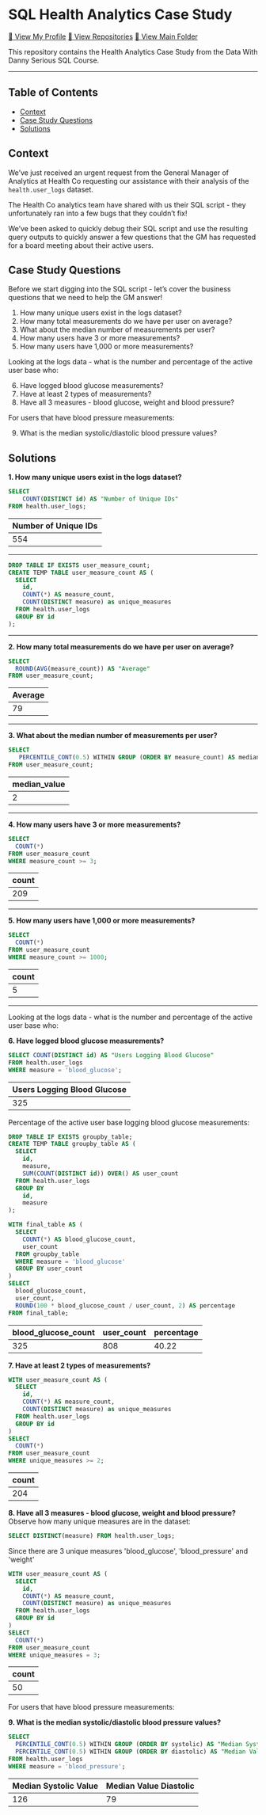 # SQL Health Analytics Case Study
[🍦 View My Profile](https://github.com/chris-minsik-son)
[🍰 View Repositories](https://github.com/chris-minsik-son?tab=repositories)
[🍨 View Main Folder](https://github.com/chris-minsik-son/SQL-Code)

This repository contains the Health Analytics Case Study from the Data With Danny Serious SQL Course.

---

## Table of Contents
  - [Context](#context)
  - [Case Study Questions](#case-study-questions)
  - [Solutions](#solutions)

## Context
We’ve just received an urgent request from the General Manager of Analytics at Health Co requesting our assistance with their analysis of the ```health.user_logs``` dataset.

The Health Co analytics team have shared with us their SQL script - they unfortunately ran into a few bugs that they couldn’t fix!

We’ve been asked to quickly debug their SQL script and use the resulting query outputs to quickly answer a few questions that the GM has requested for a board meeting about their active users.


## Case Study Questions
Before we start digging into the SQL script - let’s cover the business questions that we need to help the GM answer!

1. How many unique users exist in the logs dataset?
2. How many total measurements do we have per user on average?
3. What about the median number of measurements per user?
4. How many users have 3 or more measurements?
5. How many users have 1,000 or more measurements?

Looking at the logs data - what is the number and percentage of the active user base who:

6. Have logged blood glucose measurements?
7. Have at least 2 types of measurements?
8. Have all 3 measures - blood glucose, weight and blood pressure?

For users that have blood pressure measurements:

9. What is the median systolic/diastolic blood pressure values?

## Solutions
**1. How many unique users exist in the logs dataset?**
```sql
SELECT
    COUNT(DISTINCT id) AS "Number of Unique IDs"
FROM health.user_logs;
```

| Number of Unique IDs |
|----------------------|
|                  554 |

---

```sql
DROP TABLE IF EXISTS user_measure_count;
CREATE TEMP TABLE user_measure_count AS (
  SELECT
    id,
    COUNT(*) AS measure_count,
    COUNT(DISTINCT measure) as unique_measures
  FROM health.user_logs
  GROUP BY id
);
```

---

**2. How many total measurements do we have per user on average?**
```sql
SELECT
  ROUND(AVG(measure_count)) AS "Average"
FROM user_measure_count;
```

| Average |
|---------|
|      79 |

---

**3. What about the median number of measurements per user?**
```sql
SELECT 
   PERCENTILE_CONT(0.5) WITHIN GROUP (ORDER BY measure_count) AS median_value 
FROM user_measure_count;
```

| median_value |
|--------------|
|            2 |


---

**4. How many users have 3 or more measurements?**
```sql
SELECT
  COUNT(*)
FROM user_measure_count
WHERE measure_count >= 3;
```

| count |
|-------|
|   209 |

---

**5. How many users have 1,000 or more measurements?**
```sql
SELECT
  COUNT(*)
FROM user_measure_count
WHERE measure_count >= 1000;
```

| count |
|-------|
|     5 |

---

Looking at the logs data - what is the number and percentage of the active user base who:

**6. Have logged blood glucose measurements?**
```sql
SELECT COUNT(DISTINCT id) AS "Users Logging Blood Glucose"
FROM health.user_logs
WHERE measure = 'blood_glucose';
```

| Users Logging Blood Glucose |
|-----------------------------|
|                         325 |

Percentage of the active user base logging blood glucose measurements:
```sql
DROP TABLE IF EXISTS groupby_table;
CREATE TEMP TABLE groupby_table AS (
  SELECT
    id,
    measure,
    SUM(COUNT(DISTINCT id)) OVER() AS user_count
  FROM health.user_logs
  GROUP BY
    id,
    measure
);
```

```sql
WITH final_table AS (
  SELECT
    COUNT(*) AS blood_glucose_count,
    user_count
  FROM groupby_table
  WHERE measure = 'blood_glucose'
  GROUP BY user_count
)
SELECT
  blood_glucose_count,
  user_count,
  ROUND(100 * blood_glucose_count / user_count, 2) AS percentage
FROM final_table;
```

| blood_glucose_count | user_count | percentage |
|---------------------|------------|------------|
|                 325 |        808 |      40.22 |

**7. Have at least 2 types of measurements?**
```sql
WITH user_measure_count AS (
  SELECT
    id,
    COUNT(*) AS measure_count,
    COUNT(DISTINCT measure) as unique_measures
  FROM health.user_logs
  GROUP BY id
)
SELECT
  COUNT(*)
FROM user_measure_count
WHERE unique_measures >= 2;
```

| count |
|-------|
|   204 |

**8. Have all 3 measures - blood glucose, weight and blood pressure?**
Observe how many unique measures are in the dataset:
```sql
SELECT DISTINCT(measure) FROM health.user_logs;
```
Since there are 3 unique measures 'blood_glucose', 'blood_pressure' and 'weight'
```sql
WITH user_measure_count AS (
  SELECT
    id,
    COUNT(*) AS measure_count,
    COUNT(DISTINCT measure) as unique_measures
  FROM health.user_logs
  GROUP BY id
)
SELECT
  COUNT(*)
FROM user_measure_count
WHERE unique_measures = 3;
```

| count |
|-------|
|    50 |

For users that have blood pressure measurements:

**9. What is the median systolic/diastolic blood pressure values?**
```sql
SELECT
  PERCENTILE_CONT(0.5) WITHIN GROUP (ORDER BY systolic) AS "Median Systolic Value",
  PERCENTILE_CONT(0.5) WITHIN GROUP (ORDER BY diastolic) AS "Median Value Diastolic"
FROM health.user_logs
WHERE measure = 'blood_pressure';
```

| Median Systolic Value | Median Value Diastolic |
|-----------------------|------------------------|
|                   126 |                     79 |